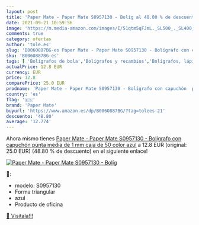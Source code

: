 ```yaml
---
layout: post
title: 'Paper Mate - Paper Mate S0957130 - Bolíg al 48.80 % de descuento'
date: 2021-09-21 10:59:56
image: 'https://m.media-amazon.com/images/I/51qtm5qFJmL._SL500_._SL400_.jpg'
comments: true
category: ofertas
author: 'tole.es'
slug: 'B006O887BG-es Paper Mate - Paper Mate S0957130 - Bolígrafo con capuchón...'
sku: 'B006O887BG-es'
tags: [ 'Bolígrafos de bola','Bolígrafos y recambios','Bolígrafos, lápices y útiles de escritura','Oficina y papelería','bolígrafo','mate','paper','paper mate', ]
actualPrice: 12.8 EUR
currency: EUR
price: 12.8
comparePrice: 25.0 EUR
prodname: 'Paper Mate - Paper Mate S0957130 - Bolígrafo con capuchón  punta media de 1 mm  caja de 50  color azul'
country: 'es'
flag: '🇪🇸'
brand: 'Paper Mate'
buyurl: 'https://www.amazon.es/dp/B006O887BG/?tag=tolees-21'
descuento: '48.80'
average: '12.774'
---
```


Ahora mismo tienes [Paper Mate - Paper Mate S0957130 - Bolígrafo con capuchón  punta media de 1 mm  caja de 50  color azul](https://www.amazon.es/dp/B006O887BG/?tag=tolees-21) a 12.8 EUR (original: 25.0 EUR) (48.80 %  de descuento) en el siguiente enlace!

[![Paper Mate - Paper Mate S0957130 - Bolíg](https://m.media-amazon.com/images/I/51qtm5qFJmL._SL500_._SL400_.jpg)](https://www.amazon.es/dp/B006O887BG/?tag=tolees-21)

🔎:

- modelo: S0957130
- Forma triangular
- azul
- Producto de oficina

[🛒 Visítala!!!](https://www.amazon.es/dp/B006O887BG/?tag=tolees-21)
